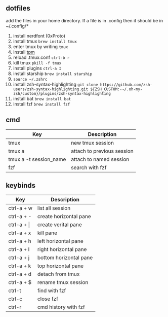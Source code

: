 ## dotfiles

add the files in your home directory. If a file is in .config then it should be in ~/.config/*

1. install nerdfont (0xProto)
2. install tmux `brew install tmux`
3. enter tmux by writing `tmux`
4. install [tpm](https://github.com/tmux-plugins/tpm)
5. reload .tmux.conf `ctrl-b r`
6. kill tmux `pkill -f tmux`
7. install plugins `ctrl-a I`
8. install starship `brew install starship`
9. `source ~/.zshrc`
10. install zsh-syntax-highlighting `git clone https://github.com/zsh-users/zsh-syntax-highlighting.git ${ZSH_CUSTOM:-~/.oh-my-zsh/custom}/plugins/zsh-syntax-highlighting`
11. install bat `brew install bat`
12. install fzf `brew install fzf`


## cmd
| Key                      | Description                    |
|--------------------------|--------------------------------|
| tmux                     | new tmux session               |
| tmux a                   | attach to previous session     |
| tmux a -t session_name   | attach to named session        |
| fzf                      | search with fzf                |


## keybinds

| Key                      | Description                    |
|--------------------------|--------------------------------|
| ctrl-a + w               | list all session               |
| ctrl-a + -               | create horizontal pane         |
| ctrl-a + \|              | create verital pane            |
| ctrl-a + x               | kill pane                      |
| ctrl-a + h               | left horizontal pane           |
| ctrl-a + l               | right horizontal pane          |
| ctrl-a + j               | bottom horizontal pane         |
| ctrl-a + k               | top horizontal pane            |
| ctrl-a + d               | detach from tmux               |
| ctrl-a + $               | rename tmux session            |
| ctrl-t                   | find with fzf                  |
| ctrl-c                   | close fzf                      |
| ctrl-r                   | cmd history with fzf           |

